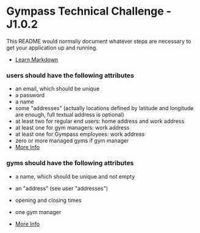 # Gympass Technical Challenge - J1.0.2 #

This README would normally document whatever steps are necessary to get your application up and running.


* [Learn Markdown](https://bitbucket.org/tutorials/markdowndemo)


### users should have the following attributes ###
* an email, which should be unique
* a password
* a name
* some "addresses" (actually locations defined by latitude and longitude are enough, full textual address is optional)
* at least two for regular end users: home address and work address
* at least one for gym managers: work address
* at least one for Gympass employees: work address
* zero or more managed gyms if gym manager
* [More Info](https://bitbucket.org/tutorials/markdowndemo)


###	gyms should have the following attributes ###

* a name, which should be unique and not empty 
* an "address" (see user "addresses")
* opening and closing times
* one gym manager 

* [More Info](https://bitbucket.org/tutorials/markdowndemo)



